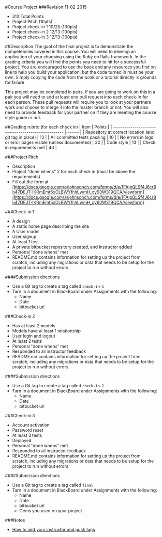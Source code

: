 #Course Project
###Revision 11-02-2015
* 310 Total Points
* Project Pitch (10pts)
* Project check-in 1 10/25 (100pts)
* Project check-in 2 12/13 (100pts)
* Project check-in 3 12/13 (100pts)

##Description
The goal of the final project is to demonstrate the competencies covered in this course.  You will need to develop an application of your choosing using the Ruby on Rails framework.  In the grading criteria you will find the points you need to hit for a successful project. You are encouraged to use the book and any resources you find on line to help you build your application, but the code turned in must be your own.  Simply copying the code from the book or a tutorial directly is grounds for failure.

This project may be completed in pairs.  If you are going to work on this in a pair you will need to add at least one pull request into each check-in for each person.  These pull requests will require you to look at your partners work and choose to merge it into the master branch or not.  You will also need to provide feedback for your partner on if they are meeting the course style guide or not.


##Grading rubric (for each check in)
| Item                                                          | Points |
| ----------------------------------------------------          | ------ |
| Repository at correct location (and git tag in place)         | 10     |
| All committed tests passing                                   | 10     |
| No errors in logs or error pages visible (unless documented)  | 30     |
| Code style                                                    | 10     |
| Check in requirements met                                     | 40     |

###Project Pitch
* Description
* Project "done whens" 2 for each check in (must be above the requirements)
* Fill out the form at [https://docs.google.com/a/johnsonch.com/forms/d/e/1FAIpQLSf4J6cr8b47DEJT-IKRmEmt5xOLBWYfhhLwmH_oy90W319QCA/viewform](https://docs.google.com/a/johnsonch.com/forms/d/e/1FAIpQLSf4J6cr8b47DEJT-IKRmEmt5xOLBWYfhhLwmH_oy90W319QCA/viewform)


###Check-in 1
* A design
* A static home page describing the site
* A User model
* User signup
* At least 1 test
* A private bitbucket repository created, and instructor added
* Personal "done whens" met
* README.md contains information for setting up the project from scratch, including any migrations or data that needs to be setup for the project to run without errors.

####Submission directions
* Use a Git tag to create a tag called ```check-in-1```
* Turn in a document in BlackBoard under Assignments with the following:
  * Name
  * Date
  * bitbucket url

###Check-in 2
* Has at least 2 models
* Models have at least 1 relationship
* User login and logout
* At least 2 tests
* Personal "done whens" met
* Responded to all instructor feedback
* README.md contains information for setting up the project from scratch, including any migrations or data that needs to be setup for the project to run without errors.

####Submission directions
* Use a Git tag to create a tag called ```check-in-2```
* Turn in a document in BlackBoard under Assignments with the following:
  * Name
  * Date
  * bitbucket url

###Check-in 3
* Account activation
* Password reset
* At least 3 tests
* Deployed
* Personal "done whens" met
* Responded to all instructor feedback
* README.md contains information for setting up the project from scratch, including any migrations or data that needs to be setup for the project to run without errors.

####Submission directions
* Use a Git tag to create a tag called ```final```
* Turn in a document in BlackBoard under Assignments with the following:
  * Name
  * Date
  * bitbucket url
  * Gems you used on your project


###Notes
* [How to add your instructor and push tags](../how_tos/adding_instructor_to_your_bitbucket_repository.md)
